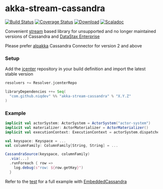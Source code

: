 # akka-stream-cassandra

[![Build Status][travis-image]][travis-url]
[![Coverage Status][coveralls-image]][coveralls-url]
[![Download][bintray-image]][bintray-url]
[![Scaladoc][scaladoc-image]][scaladoc-url]

[travis-image]: https://travis-ci.org/niqdev/akka-stream-cassandra.svg?branch=master
[travis-url]: https://travis-ci.org/niqdev/akka-stream-cassandra
[coveralls-image]: https://coveralls.io/repos/github/niqdev/akka-stream-cassandra/badge.svg?branch=master
[coveralls-url]: https://coveralls.io/github/niqdev/akka-stream-cassandra?branch=master
[bintray-image]: https://api.bintray.com/packages/niqdev/maven/akka-stream-cassandra/images/download.svg
[bintray-url]: https://bintray.com/niqdev/maven/akka-stream-cassandra/_latestVersion
[scaladoc-image]: https://img.shields.io/badge/scaladoc-online-orange.svg
[scaladoc-url]: https://goo.gl/X6e6M2

Convenient [stream](https://doc.akka.io/docs/akka/2.5.6/scala/stream/index.html) based library
for unsupported and no longer maintained versions of Cassandra and [DataStax Enterprise](http://docs.datastax.com/en/archived/cassandra/1.2/index.html)

Please prefer [alpakka](https://developer.lightbend.com/docs/alpakka/current/cassandra.html) Cassandra Connector for version 2 and above

### Setup

Add the [jcenter](http://jcenter.bintray.com) repository in your build definition and import the latest stable version
```scala
resolvers += Resolver.jcenterRepo

libraryDependencies ++= Seq(
  "com.github.niqdev" %% "akka-stream-cassandra" % "X.Y.Z"
)
```

### Example

```scala
implicit val actorSystem: ActorSystem = ActorSystem("actor-system")
implicit val materializer: ActorMaterializer = ActorMaterializer()
implicit val executionContext: ExecutionContext = actorSystem.dispatcher

val keyspace: Keyspace = ...
val columnFamily: ColumnFamily[String, String] = ...

CassandraSource(keyspace, columnFamily)
  .via(...)
  .runForeach { row =>
    log.debug(s"row: ${row.getKey}")
  }
```
Refer to the [test](lib/src/test/scala/com/github/niqdev/stream/CassandraSourceSpec.scala) for a full example with [EmbeddedCassandra](https://github.com/Netflix/astyanax/search?q=EmbeddedCassandra)
